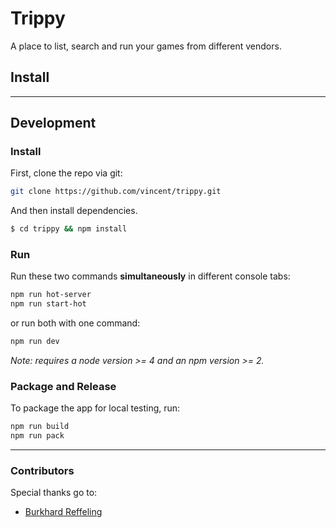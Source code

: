 # Trippy

A place to list, search and run your games from different vendors.

## Install


---

## Development

### Install

First, clone the repo via git:

```bash
git clone https://github.com/vincent/trippy.git
```

And then install dependencies.

```bash
$ cd trippy && npm install
```


### Run

Run these two commands __simultaneously__ in different console tabs:

```bash
npm run hot-server
npm run start-hot
```

or run both with one command:

```bash
npm run dev
```

*Note: requires a node version >= 4 and an npm version >= 2.*


### Package and Release

To package the app for local testing, run:

```bash
npm run build
npm run pack
```

---

### Contributors

Special thanks go to:

* [Burkhard Reffeling](https://github.com/hardchor)
